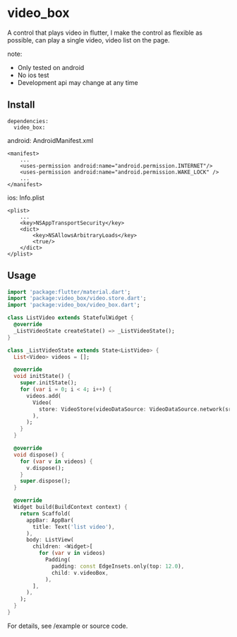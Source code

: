 # video_box

 A control that plays video in flutter, I make the control as flexible as possible, can play a single video, video list on the page.

note:
* Only tested on android
* No ios test
* Development api may change at any time

## Install
```
dependencies:
  video_box:
```

android: AndroidManifest.xml
```
<manifest>
    ...
    <uses-permission android:name="android.permission.INTERNET"/>
    <uses-permission android:name="android.permission.WAKE_LOCK" />
    ...
</manifest>
```

ios: Info.plist
```
<plist>
    ...
    <key>NSAppTransportSecurity</key>
    <dict>
        <key>NSAllowsArbitraryLoads</key>
        <true/>
    </dict>
</plist>
```

## Usage
```dart
import 'package:flutter/material.dart';
import 'package:video_box/video.store.dart';
import 'package:video_box/video_box.dart';

class ListVideo extends StatefulWidget {
  @override
  _ListVideoState createState() => _ListVideoState();
}

class _ListVideoState extends State<ListVideo> {
  List<Video> videos = [];

  @override
  void initState() {
    super.initState();
    for (var i = 0; i < 4; i++) {
      videos.add(
        Video(
          store: VideoStore(videoDataSource: VideoDataSource.network(src)),
        ),
      );
    }
  }

  @override
  void dispose() {
    for (var v in videos) {
      v.dispose();
    }
    super.dispose();
  }

  @override
  Widget build(BuildContext context) {
    return Scaffold(
      appBar: AppBar(
        title: Text('list video'),
      ),
      body: ListView(
        children: <Widget>[
          for (var v in videos)
            Padding(
              padding: const EdgeInsets.only(top: 12.0),
              child: v.videoBox,
            ),
        ],
      ),
    );
  }
}
```

For details, see /example or source code.